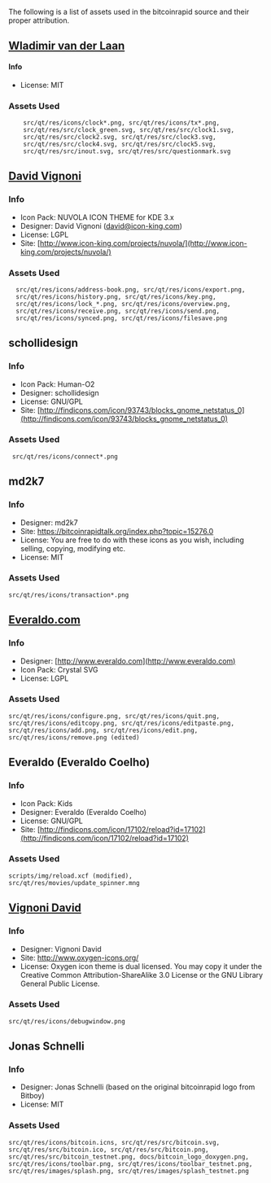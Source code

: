 The following is a list of assets used in the bitcoinrapid source and their proper attribution.

[Wladimir van der Laan](https://github.com/laanwj)
-----------------------
#### Info
* License: MIT
### Assets Used

		src/qt/res/icons/clock*.png, src/qt/res/icons/tx*.png,
		src/qt/res/src/clock_green.svg, src/qt/res/src/clock1.svg,
		src/qt/res/src/clock2.svg, src/qt/res/src/clock3.svg,
		src/qt/res/src/clock4.svg, src/qt/res/src/clock5.svg,
		src/qt/res/src/inout.svg, src/qt/res/src/questionmark.svg

[David Vignoni](www.icon-king.com)
-----------------------

### Info
* Icon Pack: NUVOLA ICON THEME for KDE 3.x
* Designer: David Vignoni (david@icon-king.com)
* License: LGPL
* Site: [http://www.icon-king.com/projects/nuvola/](http://www.icon-king.com/projects/nuvola/)

### Assets Used
	  src/qt/res/icons/address-book.png, src/qt/res/icons/export.png,
      src/qt/res/icons/history.png, src/qt/res/icons/key.png,
      src/qt/res/icons/lock_*.png, src/qt/res/icons/overview.png,
      src/qt/res/icons/receive.png, src/qt/res/icons/send.png,
      src/qt/res/icons/synced.png, src/qt/res/icons/filesave.png

schollidesign
-----------------------

### Info
* Icon Pack: Human-O2
* Designer: schollidesign
* License: GNU/GPL
* Site: [http://findicons.com/icon/93743/blocks_gnome_netstatus_0](http://findicons.com/icon/93743/blocks_gnome_netstatus_0)

### Assets Used
	 src/qt/res/icons/connect*.png

md2k7
-----------------------

### Info
* Designer: md2k7
* Site: https://bitcoinrapidtalk.org/index.php?topic=15276.0
* License: You are free to do with these icons as you wish, including selling,
 copying, modifying etc.
* License: MIT

### Assets Used
	src/qt/res/icons/transaction*.png

[Everaldo.com](http://www.everaldo.com)
-----------------------

### Info
* Designer: [http://www.everaldo.com](http://www.everaldo.com)
* Icon Pack: Crystal SVG
* License: LGPL

### Assets Used
	src/qt/res/icons/configure.png, src/qt/res/icons/quit.png,
    src/qt/res/icons/editcopy.png, src/qt/res/icons/editpaste.png,
    src/qt/res/icons/add.png, src/qt/res/icons/edit.png,
    src/qt/res/icons/remove.png (edited)

Everaldo (Everaldo Coelho)
-----------------------

### Info
* Icon Pack: Kids
* Designer: Everaldo (Everaldo Coelho)
* License: GNU/GPL 
* Site: [http://findicons.com/icon/17102/reload?id=17102](http://findicons.com/icon/17102/reload?id=17102)
### Assets Used
	scripts/img/reload.xcf (modified), src/qt/res/movies/update_spinner.mng

[Vignoni David](http://www.oxygen-icons.org/)
-----------------------

### Info
* Designer: Vignoni David
* Site: http://www.oxygen-icons.org/
* License: Oxygen icon theme is dual licensed. You may copy it under the Creative Common Attribution-ShareAlike 3.0 License or the GNU Library General Public License.

### Assets Used
	src/qt/res/icons/debugwindow.png

Jonas Schnelli
-----------------------

### Info
* Designer: Jonas Schnelli (based on the original bitcoinrapid logo from Bitboy)
* License: MIT

### Assets Used
	src/qt/res/icons/bitcoin.icns, src/qt/res/src/bitcoin.svg,
	src/qt/res/src/bitcoin.ico, src/qt/res/src/bitcoin.png,
	src/qt/res/src/bitcoin_testnet.png, docs/bitcoin_logo_doxygen.png,
	src/qt/res/icons/toolbar.png, src/qt/res/icons/toolbar_testnet.png,
	src/qt/res/images/splash.png, src/qt/res/images/splash_testnet.png